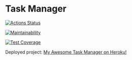 # Task Manager

[![Actions Status](https://github.com/ashikov/php-project-lvl4/workflows/hexlet-check/badge.svg)](https://github.com/ashikov/php-project-lvl4/actions)

[![Maintainability](https://api.codeclimate.com/v1/badges/1a8e38116f04867485df/maintainability)](https://codeclimate.com/github/ashikov/php-project-lvl4/maintainability)

[![Test Coverage](https://api.codeclimate.com/v1/badges/1a8e38116f04867485df/test_coverage)](https://codeclimate.com/github/ashikov/php-project-lvl4/test_coverage)

Deployed project: [My Awesome Task Manager on Heroku!](https://task-manager-laravel-ln.herokuapp.com/)
